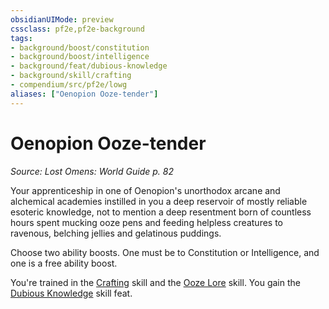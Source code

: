 ```yaml
---
obsidianUIMode: preview
cssclass: pf2e,pf2e-background
tags:
- background/boost/constitution
- background/boost/intelligence
- background/feat/dubious-knowledge
- background/skill/crafting
- compendium/src/pf2e/lowg
aliases: ["Oenopion Ooze-tender"]
---
```

# Oenopion Ooze-tender
*Source: Lost Omens: World Guide p. 82*  

Your apprenticeship in one of Oenopion's unorthodox arcane and alchemical academies instilled in you a deep reservoir of mostly reliable esoteric knowledge, not to mention a deep resentment born of countless hours spent mucking ooze pens and feeding helpless creatures to ravenous, belching jellies and gelatinous puddings.

Choose two ability boosts. One must be to Constitution or Intelligence, and one is a free ability boost.

You're trained in the [Crafting](../../skills.md#Crafting) skill and the [Ooze Lore](../../skills.md#Lore) skill. You gain the [Dubious Knowledge](../../feats/dubious-knowledge.md) skill feat.